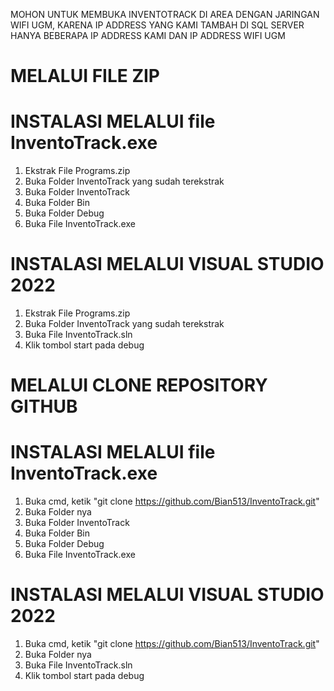 
MOHON UNTUK MEMBUKA INVENTOTRACK DI AREA DENGAN JARINGAN WIFI UGM, KARENA IP ADDRESS YANG KAMI TAMBAH DI SQL SERVER HANYA BEBERAPA IP ADDRESS KAMI DAN IP ADDRESS WIFI UGM

# MELALUI FILE ZIP
# INSTALASI MELALUI file InventoTrack.exe
1. Ekstrak File Programs.zip 
2. Buka Folder InventoTrack yang sudah terekstrak
3. Buka Folder InventoTrack
4. Buka Folder Bin
5. Buka Folder Debug
6. Buka File InventoTrack.exe
# INSTALASI MELALUI VISUAL STUDIO 2022
1. Ekstrak File Programs.zip 
2. Buka Folder InventoTrack yang sudah terekstrak
3. Buka File InventoTrack.sln
4. Klik tombol start pada debug

# MELALUI CLONE REPOSITORY GITHUB
# INSTALASI MELALUI file InventoTrack.exe
1. Buka cmd, ketik "git clone https://github.com/Bian513/InventoTrack.git"
2. Buka Folder nya
3. Buka Folder InventoTrack
4. Buka Folder Bin
5. Buka Folder Debug
6. Buka File InventoTrack.exe
# INSTALASI MELALUI VISUAL STUDIO 2022
1. Buka cmd, ketik "git clone https://github.com/Bian513/InventoTrack.git"
2. Buka Folder nya
3. Buka File InventoTrack.sln
4. Klik tombol start pada debug
